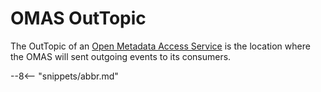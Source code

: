 <!-- SPDX-License-Identifier: CC-BY-4.0 -->
<!-- Copyright Contributors to the ODPi Egeria project. -->

# OMAS OutTopic

The OutTopic of an [Open Metadata Access Service](/egeria-docs/services/omas) is the location where the OMAS will sent
outgoing events to its consumers.



--8<-- "snippets/abbr.md"